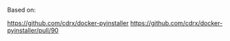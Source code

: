 Based on:

https://github.com/cdrx/docker-pyinstaller
https://github.com/cdrx/docker-pyinstaller/pull/90
